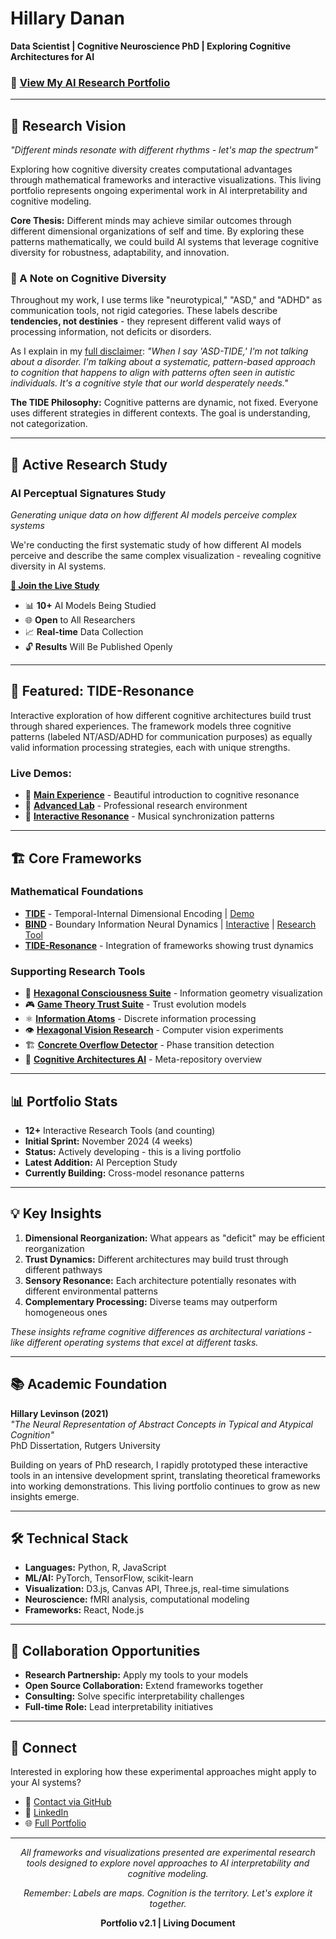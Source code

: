 # Hillary Danan
**Data Scientist | Cognitive Neuroscience PhD | Exploring Cognitive Architectures for AI**

### 🚀 [View My AI Research Portfolio](https://hillarydanan.github.io/TIDE-resonance/docs/pitch.html)

---

## 🧠 Research Vision

*"Different minds resonate with different rhythms - let's map the spectrum"*

Exploring how cognitive diversity creates computational advantages through mathematical frameworks and interactive visualizations. This living portfolio represents ongoing experimental work in AI interpretability and cognitive modeling.

**Core Thesis:** Different minds may achieve similar outcomes through different dimensional organizations of self and time. By exploring these patterns mathematically, we could build AI systems that leverage cognitive diversity for robustness, adaptability, and innovation.

### 📝 A Note on Cognitive Diversity

Throughout my work, I use terms like "neurotypical," "ASD," and "ADHD" as communication tools, not rigid categories. These labels describe **tendencies, not destinies** - they represent different valid ways of processing information, not deficits or disorders. 

As I explain in my [full disclaimer](https://github.com/HillaryDanan/TIDE/blob/main/DISCLAIMER.md): *"When I say 'ASD-TIDE,' I'm not talking about a disorder. I'm talking about a systematic, pattern-based approach to cognition that happens to align with patterns often seen in autistic individuals. It's a cognitive style that our world desperately needs."*

**The TIDE Philosophy:** Cognitive patterns are dynamic, not fixed. Everyone uses different strategies in different contexts. The goal is understanding, not categorization.

---

## 🔬 Active Research Study

### **AI Perceptual Signatures Study** 
*Generating unique data on how different AI models perceive complex systems*

We're conducting the first systematic study of how different AI models perceive and describe the same complex visualization - revealing cognitive diversity in AI systems.

**[🔴 Join the Live Study](https://hillarydanan.github.io/TIDE-resonance/collect.html)**

- 📊 **10+** AI Models Being Studied
- 🌐 **Open** to All Researchers  
- 📈 **Real-time** Data Collection
- 🔓 **Results** Will Be Published Openly

---

## 🌟 Featured: TIDE-Resonance

Interactive exploration of how different cognitive architectures build trust through shared experiences. The framework models three cognitive patterns (labeled NT/ASD/ADHD for communication purposes) as equally valid information processing strategies, each with unique strengths.

### Live Demos:
- 🎵 **[Main Experience](https://hillarydanan.github.io/TIDE-resonance/)** - Beautiful introduction to cognitive resonance
- 🔬 **[Advanced Lab](https://hillarydanan.github.io/TIDE-resonance/advanced_explorer.html)** - Professional research environment
- 🎸 **[Interactive Resonance](https://hillarydanan.github.io/TIDE-resonance/interactive_resonance.html)** - Musical synchronization patterns

---

## 🏗️ Core Frameworks

### Mathematical Foundations
- **[TIDE](https://github.com/HillaryDanan/TIDE)** - Temporal-Internal Dimensional Encoding | [Demo](https://hillarydanan.github.io/TIDE/tide_interactive.html)
- **[BIND](https://github.com/HillaryDanan/BIND)** - Boundary Information Neural Dynamics | [Interactive](https://hillarydanan.github.io/BIND/bind_systems_interactive.html) | [Research Tool](https://hillarydanan.github.io/BIND/bind_research_tool.html)
- **[TIDE-Resonance](https://github.com/HillaryDanan/TIDE-resonance)** - Integration of frameworks showing trust dynamics

### Supporting Research Tools
- 🔷 **[Hexagonal Consciousness Suite](https://github.com/HillaryDanan/hexagonal-consciousness-suite)** - Information geometry visualization
- 🎮 **[Game Theory Trust Suite](https://github.com/HillaryDanan/game-theory-trust-suite)** - Trust evolution models
- ⚛️ **[Information Atoms](https://github.com/HillaryDanan/information-atoms)** - Discrete information processing
- 👁️ **[Hexagonal Vision Research](https://github.com/HillaryDanan/hexagonal-vision-research)** - Computer vision experiments
- 🏗️ **[Concrete Overflow Detector](https://github.com/HillaryDanan/concrete-overflow-detector)** - Phase transition detection
- 🧩 **[Cognitive Architectures AI](https://github.com/HillaryDanan/cognitive-architectures-ai)** - Meta-repository overview

---

## 📊 Portfolio Stats

- **12+** Interactive Research Tools (and counting)
- **Initial Sprint:** November 2024 (4 weeks)
- **Status:** Actively developing - this is a living portfolio
- **Latest Addition:** AI Perception Study
- **Currently Building:** Cross-model resonance patterns

---

## 💡 Key Insights

1. **Dimensional Reorganization:** What appears as "deficit" may be efficient reorganization
2. **Trust Dynamics:** Different architectures may build trust through different pathways  
3. **Sensory Resonance:** Each architecture potentially resonates with different environmental patterns
4. **Complementary Processing:** Diverse teams may outperform homogeneous ones

*These insights reframe cognitive differences as architectural variations - like different operating systems that excel at different tasks.*

---

## 📚 Academic Foundation

**Hillary Levinson (2021)**  
*"The Neural Representation of Abstract Concepts in Typical and Atypical Cognition"*  
PhD Dissertation, Rutgers University

Building on years of PhD research, I rapidly prototyped these interactive tools in an intensive development sprint, translating theoretical frameworks into working demonstrations. This living portfolio continues to grow as new insights emerge.

---

## 🛠️ Technical Stack

- **Languages:** Python, R, JavaScript
- **ML/AI:** PyTorch, TensorFlow, scikit-learn
- **Visualization:** D3.js, Canvas API, Three.js, real-time simulations
- **Neuroscience:** fMRI analysis, computational modeling
- **Frameworks:** React, Node.js

---

## 🤝 Collaboration Opportunities

- **Research Partnership:** Apply my tools to your models
- **Open Source Collaboration:** Extend frameworks together
- **Consulting:** Solve specific interpretability challenges
- **Full-time Role:** Lead interpretability initiatives

---

## 📮 Connect

Interested in exploring how these experimental approaches might apply to your AI systems?

- 📧 [Contact via GitHub](https://github.com/HillaryDanan)
- 🔗 [LinkedIn](#) <!-- Add your LinkedIn URL -->
- 🌐 [Full Portfolio](https://hillarydanan.github.io/TIDE-resonance/docs/pitch.html)

---

<div align="center">
  
*All frameworks and visualizations presented are experimental research tools designed to explore novel approaches to AI interpretability and cognitive modeling.*

*Remember: Labels are maps. Cognition is the territory. Let's explore it together.*

**Portfolio v2.1 | Living Document**

</div>
